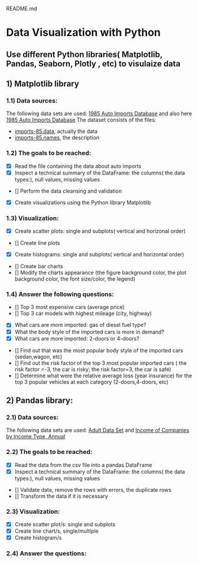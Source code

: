README.md
# Data Visualization with Python
## Use different Python libraries( Matplotlib, Pandas, Seaborn, Plotly , etc) to visulaize data

## 1) Matplotlib library
### 1.1) Data sources:
The following data sets are used: [1985 Auto Imports Database](https://archive.ics.uci.edu/ml/datasets/Automobile)
and also here [1985 Auto Imports Database](https://archive.ics.uci.edu/ml/machine-learning-databases/autos/)
The dataset consists of the files:
- [imports-85.data](https://archive.ics.uci.edu/ml/machine-learning-databases/autos/), actually the data
- [imports-85.names](https://archive.ics.uci.edu/ml/machine-learning-databases/autos/), the description

### 1.2) The goals to be reached:
- [x] Read the file containing the data about auto imports
- [x] Inspect a technical summary of the DataFrame: the columns( the data types:), null values, missing values
- [] Perform the data cleansing and validation
- [x] Create visualizations using the Python library Matplotlib

### 1.3) Visualization:
- [x] Create scatter plots: single and subplots( vertical and horizonal order)
- [] Create line plots
- [x] Create histograms: single and subplots( vertical and horizontal order)
- [] Create bar charts
- [] Modify the charts appearance (the figure background color, the plot background color, the font size/color, the legend)

### 1.4) Answer the following questions:
- [] Top 3 most expensive cars (average price)
- [] Top 3 car models with highest mileage (city, highway)
- [x] What cars are more imported: gas of diesel fuel type?
- [x] What the body style of the imported cars is more in demand?
- [x] What cars are more imported: 2-doors or 4-doors?
- [] Find out that was the most popular body style of the imported cars (sedan,wagon, etc)
- [] Find out the risk factor of  the top 3 most popular imported cars ( the risk factor =-3, the car is risky; the risk     factor=3, the car is safe)
- [] Determine what were the relative average loss (year insurance) for the top 3 popular vehicles at each category (2-doors,4-doors, etc)


## 2) Pandas library:
### 2.1) Data sources:
The following data sets are used:
[Adult Data Set](https://archive.ics.uci.edu/ml/datasets/Adult) 
and
[Income of Companies by Income Type, Annual](https://data.gov.sg/dataset/income-of-companies-by-income-type-annual?resource_id=3b64eaf4-78d7-4312-8167-1a423b83d0db)

### 2.2) The goals to be reached:
- [x] Read the data from the csv file into a pandas DataFrame 
- [x] Inspect a technical summary of the DataFrame: the columns( the data types:), null values, missing values
- [] Validate data, remove the rows with errors, the duplicate rows 
- [] Transform the data if it is necessary 
### 2.3) Visualization:
- [x] Create scatter plot/s: single and subplots
- [x] Create line chart/s, single/multiple
- [x] Create histogram/s
### 2.4) Answer the questions:


